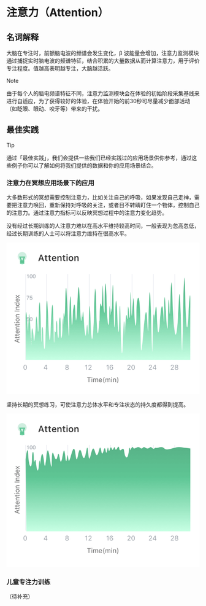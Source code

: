 # 注意力（Attention）

## 名词解释
大脑在专注时，前额脑电波的频谱会发生变化，β 波能量会增加，注意力监测模块通过捕捉实时脑电波的频谱特征，结合积累的大量数据从而计算注意力，用于评价专注程度。值越高表明越专注，大脑越活跃。

> [!NOTE]
> 由于每个人的脑电频谱特征不同，注意力监测模块会在体验的初始阶段采集基线来进行自适应，为了获得较好的体验，在体验开始的前30秒可尽量减少面部活动（如眨眼、眼动、咬牙等）带来的干扰。

## 最佳实践
> [!TIP]
> 通过「最佳实践」，我们会提供一些我们已经实践过的应用场景供你参考，通过这些例子你可以了解如何将我们提供的数据和你的应用场景结合。

### 注意力在冥想应用场景下的应用
大多数形式的冥想需要控制注意力，比如关注自己的呼吸，如果发现自己走神，需要把注意力唤回，重新保持对呼吸的关注，或者目不转睛盯住一个物体，控制自己的注意力。通过注意力指标可以反映冥想过程中的注意力变化趋势。

没有经过长期训练的人注意力难以在高水平维持较高时间，一般表现为忽高忽低，经过长期训练的人士可以将注意力维持在很高水平。

![未经过长期训练的冥想注意力变化（中等水平，时高时低）](media/%E6%9C%AA%E7%BB%8F%E8%BF%87%E9%95%BF%E6%9C%9F%E8%AE%AD%E7%BB%83%E7%9A%84%E5%86%A5%E6%83%B3%E6%B3%A8%E6%84%8F%E5%8A%9B%E5%8F%98%E5%8C%96%EF%BC%88%E4%B8%AD%E7%AD%89%E6%B0%B4%E5%B9%B3%EF%BC%8C%E6%97%B6%E9%AB%98%E6%97%B6%E4%BD%8E%EF%BC%89.png)



坚持长期的冥想练习，可使注意力总体水平和专注状态的持久度都得到提高。


![经过长期专注训练的冥想注意力变化（持续上升且维持高水平）](media/%E7%BB%8F%E8%BF%87%E9%95%BF%E6%9C%9F%E4%B8%93%E6%B3%A8%E8%AE%AD%E7%BB%83%E7%9A%84%E5%86%A5%E6%83%B3%E6%B3%A8%E6%84%8F%E5%8A%9B%E5%8F%98%E5%8C%96%EF%BC%88%E6%8C%81%E7%BB%AD%E4%B8%8A%E5%8D%87%E4%B8%94%E7%BB%B4%E6%8C%81%E9%AB%98%E6%B0%B4%E5%B9%B3%EF%BC%89.png)


### 儿童专注力训练
（待补充）

